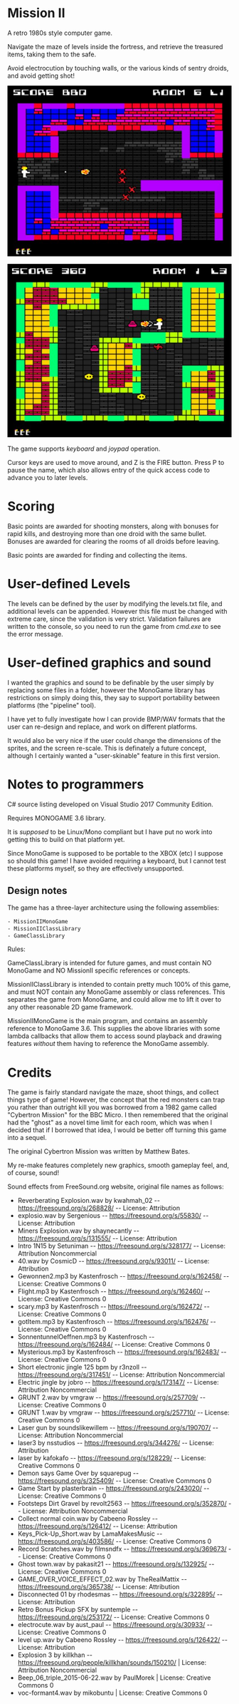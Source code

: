 
Mission II
==========

A retro 1980s style computer game.

Navigate the maze of levels inside the fortress, and retrieve 
the treasured items, taking them to the safe.

Avoid electrocution by touching walls, or the various kinds of
sentry droids, and avoid getting shot!

![Demo1](/GameplayImages/Demo1.jpg)

![Demo2](/GameplayImages/Demo2.jpg)

The game supports *keyboard* and *joypad* operation.

Cursor keys are used to move around, and Z is the FIRE button.
Press P to pause the name, which also allows entry of the
quick access code to advance you to later levels.

Scoring
=======
Basic points are awarded for shooting monsters, along with
bonuses for rapid kills, and destroying more than one droid
with the same bullet.  Bonuses are awarded for clearing the
rooms of all droids before leaving.

Basic points are awarded for finding and collecting the items.


User-defined Levels
===================
The levels can be defined by the user by modifying the levels.txt
file, and additional levels can be appended.  However this file
must be changed with extreme care, since the validation is very
strict.  Validation failures are written to the console, so you
need to run the game from *cmd.exe* to see the error message.


User-defined graphics and sound
===============================
I wanted the graphics and sound to be definable by the user simply
by replacing some files in a folder, however the MonoGame library
has restrictions on simply doing this, they say to support
portability between platforms (the "pipeline" tool).  

I have yet to fully investigate how I can provide BMP/WAV formats
that the user can re-design and replace, and work on different
platforms.

It would also be very nice if the user could change the dimensions
of the sprites, and the screen re-scale.  This is definately a
future concept, although I certainly wanted a "user-skinable" 
feature in this first version.


Notes to programmers
====================

C# source listing developed on Visual Studio 2017 Community Edition.

Requires MONOGAME 3.6 library.

It is *supposed* to be Linux/Mono compliant but I have put no work into
getting this to build on that platform yet.

Since MonoGame is supposed to be portable to the XBOX (etc) I
suppose so should this game!  I have avoided requiring a keyboard,
but I cannot test these platforms myself, so they are effectively 
unsupported.


Design notes
------------
The game has a three-layer architecture using the following assemblies:

	- MissionIIMonoGame
	- MissionIIClassLibrary
    - GameClassLibrary

Rules:

GameClassLibrary is intended for future games, and must contain
NO MonoGame and NO MissionII specific references or concepts.

MissionIIClassLibrary is intended to contain pretty much 100%
of this game, and must NOT contain any MonoGame assembly or
class references.  This separates the game from MonoGame, and
could allow me to lift it over to any other reasonable 2D game
framework.

MissionIIMonoGame is the main program, and contains an assembly
reference to MonoGame 3.6.  This supplies the above libraries with
some lambda callbacks that allow them to access sound playback
and drawing features *without* them having to reference the 
MonoGame assembly.



Credits
=======
The game is fairly standard navigate the maze, shoot things, and collect things
type of game!  However, the concept that the red monsters can trap you rather
than outright kill you was borrowed from a 1982 game called "Cybertron Mission" 
for the BBC Micro.  I then remembered that the original had the "ghost" as a
novel time limit for each room, which was when I decided that if I borrowed 
that idea, I would be better off turning this game into a sequel.

The original Cybertron Mission was written by Matthew Bates.

My re-make features completely new graphics, smooth gameplay feel,
and, of course, sound!

Sound effects from FreeSound.org website, original file names as follows:

- Reverberating Explosion.wav by kwahmah_02 -- https://freesound.org/s/268828/ -- License: Attribution
- explosio.wav by Sergenious -- https://freesound.org/s/55830/ -- License: Attribution
- Miners Explosion.wav by shaynecantly -- https://freesound.org/s/131555/ -- License: Attribution
- Intro 1N15 by Setuniman -- https://freesound.org/s/328177/ -- License: Attribution Noncommercial
- 40.wav by CosmicD -- https://freesound.org/s/93011/ -- License: Attribution
- Gewonnen2.mp3 by Kastenfrosch -- https://freesound.org/s/162458/ -- License: Creative Commons 0
- Flight.mp3 by Kastenfrosch -- https://freesound.org/s/162460/ -- License: Creative Commons 0
- scary.mp3 by Kastenfrosch -- https://freesound.org/s/162472/ -- License: Creative Commons 0
- gotItem.mp3 by Kastenfrosch -- https://freesound.org/s/162476/ -- License: Creative Commons 0
- SonnentunnelOeffnen.mp3 by Kastenfrosch -- https://freesound.org/s/162484/ -- License: Creative Commons 0
- Mysterious.mp3 by Kastenfrosch -- https://freesound.org/s/162483/ -- License: Creative Commons 0
- Short electronic jingle 125 bpm by r3nzoll -- https://freesound.org/s/317451/ -- License: Attribution Noncommercial
- Electric jingle by jobro -- https://freesound.org/s/173147/ -- License: Attribution Noncommercial
- GRUNT 2.wav by vmgraw -- https://freesound.org/s/257709/ -- License: Creative Commons 0
- GRUNT 1.wav by vmgraw -- https://freesound.org/s/257710/ -- License: Creative Commons 0
- Laser gun by soundslikewillem -- https://freesound.org/s/190707/ -- License: Attribution Noncommercial
- laser3 by nsstudios -- https://freesound.org/s/344276/ -- License: Attribution
- laser by kafokafo -- https://freesound.org/s/128229/ -- License: Creative Commons 0
- Demon says Game Over by squarepug -- https://freesound.org/s/325409/ -- License: Creative Commons 0
- Game Start by plasterbrain -- https://freesound.org/s/243020/ -- License: Creative Commons 0
- Footsteps Dirt Gravel by revolt2563 -- https://freesound.org/s/352870/ -- License: Attribution Noncommercial
- Collect normal coin.wav by Cabeeno Rossley -- https://freesound.org/s/126412/ -- License: Attribution
- Keys_Pick-Up_Short.wav by LamaMakesMusic -- https://freesound.org/s/403586/ -- License: Creative Commons 0
- Record Scratches.wav by filmsndfx -- https://freesound.org/s/369673/ -- License: Creative Commons 0
- Ghost town.wav by pakasit21 -- https://freesound.org/s/132925/ -- License: Creative Commons 0
- GAME_OVER_VOICE_EFFECT_02.wav by TheRealMattix -- https://freesound.org/s/365738/ -- License: Attribution
- Disconnected 01 by rhodesmas -- https://freesound.org/s/322895/ -- License: Attribution
- Retro Bonus Pickup SFX by suntemple -- https://freesound.org/s/253172/ -- License: Creative Commons 0
- electrocute.wav by aust_paul -- https://freesound.org/s/30933/ -- License: Creative Commons 0
- level up.wav by Cabeeno Rossley -- https://freesound.org/s/126422/ -- License: Attribution
- Explosion 3 by killkhan -- https://freesound.org/people/killkhan/sounds/150210/ | License: Attribution Noncommercial
- Beep_06_triple_2015-06-22.wav by PaulMorek | License: Creative Commons 0
- voc-formant4.wav by mikobuntu | License: Creative Commons 0


